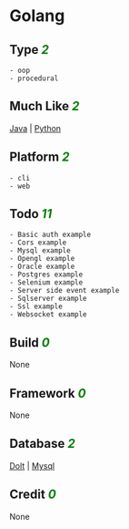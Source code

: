 # Golang

## Type <i style='color:green;'>2</i>
	- oop
	- procedural
## Much Like <i style='color:green;'>2</i>
[Java](JAVA.md) | [Python](PYTHON.md)
## Platform <i style='color:green;'>2</i>
	- cli
	- web
## Todo <i style='color:green;'>11</i>
	- Basic auth example
	- Cors example
	- Mysql example
	- Opengl example
	- Oracle example
	- Postgres example
	- Selenium example
	- Server side event example
	- Sqlserver example
	- Ssl example
	- Websocket example
## Build <i style='color:green;'>0</i>
None
## Framework <i style='color:green;'>0</i>
None
## Database <i style='color:green;'>2</i>
[Dolt](https://github.com/bearddan2000?tab=repositories&q=golang+dolt&type=&language=&sort=) | [Mysql](https://github.com/bearddan2000?tab=repositories&q=golang+mysql&type=&language=&sort=)
## Credit <i style='color:green;'>0</i>
None